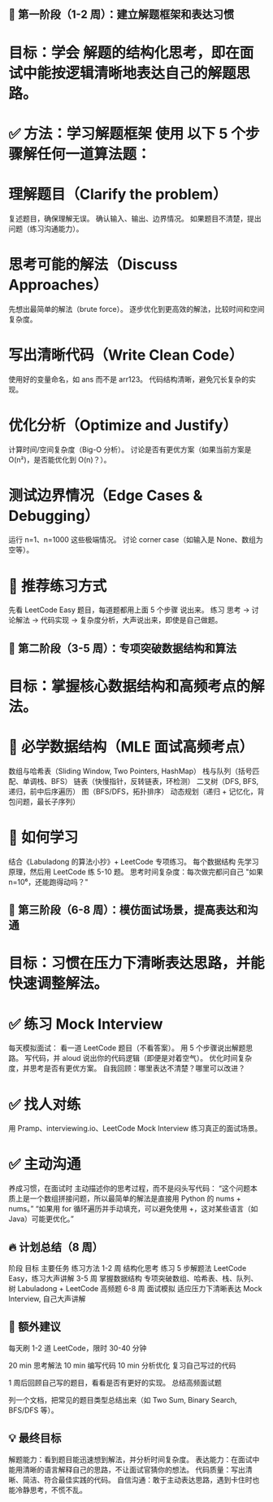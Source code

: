 
## 📌 第一阶段（1-2 周）：建立解题框架和表达习惯

# 目标：学会 解题的结构化思考，即在面试中能按逻辑清晰地表达自己的解题思路。

# ✅ 方法：学习解题框架 使用 以下 5 个步骤解任何一道算法题：

# 理解题目（Clarify the problem）

复述题目，确保理解无误。
确认输入、输出、边界情况。
如果题目不清楚，提出问题（练习沟通能力）。

# 思考可能的解法（Discuss Approaches）

先想出最简单的解法（brute force）。
逐步优化到更高效的解法，比较时间和空间复杂度。

# 写出清晰代码（Write Clean Code）

使用好的变量命名，如 ans 而不是 arr123。
代码结构清晰，避免冗长复杂的实现。

# 优化分析（Optimize and Justify）

计算时间/空间复杂度（Big-O 分析）。
讨论是否有更优方案（如果当前方案是 O(n²)，是否能优化到 O(n)？）。

# 测试边界情况（Edge Cases & Debugging）

运行 n=1、n=1000 这些极端情况。
讨论 corner case（如输入是 None、数组为空等）。

# 📖 推荐练习方式

先看 LeetCode Easy 题目，每道题都用上面 5 个步骤 说出来。
练习 思考 → 讨论解法 → 代码实现 → 复杂度分析，大声说出来，即使是自己做题。

## 📌 第二阶段（3-5 周）：专项突破数据结构和算法
# 目标：掌握核心数据结构和高频考点的解法。

# 🔹 必学数据结构（MLE 面试高频考点）

数组与哈希表（Sliding Window, Two Pointers, HashMap）
栈与队列（括号匹配、单调栈、BFS）
链表（快慢指针，反转链表，环检测）
二叉树（DFS, BFS, 递归，前中后序遍历）
图（BFS/DFS，拓扑排序）
动态规划（递归 + 记忆化，背包问题，最长子序列）
# 🔹 如何学习

结合《Labuladong 的算法小抄》+ LeetCode 专项练习。
每个数据结构 先学习原理，然后用 LeetCode 练 5-10 题。
思考时间复杂度：每次做完都问自己 "如果 n=10⁶，还能跑得动吗？"

## 📌 第三阶段（6-8 周）：模仿面试场景，提高表达和沟通
# 目标：习惯在压力下清晰表达思路，并能快速调整解法。

# ✅ 练习 Mock Interview

每天模拟面试：
看一道 LeetCode 题目（不看答案）。
用 5 个步骤说出解题思路。
写代码，并 aloud 说出你的代码逻辑（即便是对着空气）。
优化时间复杂度，并思考是否有更优方案。
自我回顾：哪里表达不清楚？哪里可以改进？
# ✅ 找人对练

用 Pramp、interviewing.io、LeetCode Mock Interview 练习真正的面试场景。
# ✅ 主动沟通

养成习惯，在面试时 主动描述你的思考过程，而不是闷头写代码：
“这个问题本质上是一个数组拼接问题，所以最简单的解法是直接用 Python 的 nums + nums。”
“如果用 for 循环遍历并手动填充，可以避免使用 +，这对某些语言（如 Java）可能更优化。”

## 🔥 计划总结（8 周）
阶段	目标	主要任务	练习方法
1-2 周	结构化思考	练习 5 步解题法	LeetCode Easy，练习大声讲解
3-5 周	掌握数据结构	专项突破数组、哈希表、栈、队列、树	Labuladong + LeetCode 高频题
6-8 周	面试模拟	适应压力下清晰表达	Mock Interview, 自己大声讲解
## 🎯 额外建议
每天刷 1-2 道 LeetCode，限时 30-40 分钟

20 min 思考解法
10 min 编写代码
10 min 分析优化
复习自己写过的代码

1 周后回顾自己写的题目，看看是否有更好的实现。
总结高频面试题

列一个文档，把常见的题目类型总结出来（如 Two Sum, Binary Search, BFS/DFS 等）。

## 💡 最终目标
解题能力：看到题目能迅速想到解法，并分析时间复杂度。
表达能力：在面试中能用清晰的语言解释自己的思路，不让面试官猜你的想法。
代码质量：写出清晰、简洁、符合最佳实践的代码。
自信沟通：敢于主动表达思路，遇到卡住时也能冷静思考，不慌不乱。
